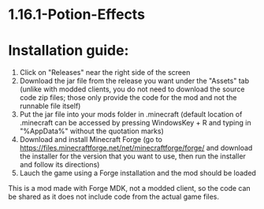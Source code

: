 # 1.16.1-Potion-Effects

# Installation guide:

1. Click on "Releases" near the right side of the screen
2. Download the jar file from the release you want under the "Assets" tab (unlike with modded clients, you do not need to download the source code zip files; those only provide the code for the mod and not the runnable file itself)
3. Put the jar file into your mods folder in .minecraft (default location of .minecraft can be accessed by pressing WindowsKey + R and typing in "%AppData%" without the quotation marks)
4. Download and install Minecraft Forge (go to https://files.minecraftforge.net/net/minecraftforge/forge/ and download the installer for the version that you want to use, then run the installer and follow its directions)
5. Lauch the game using a Forge installation and the mod should be loaded

This is a mod made with Forge MDK, not a modded client, so the code can be shared as it does not include code from the actual game files.

